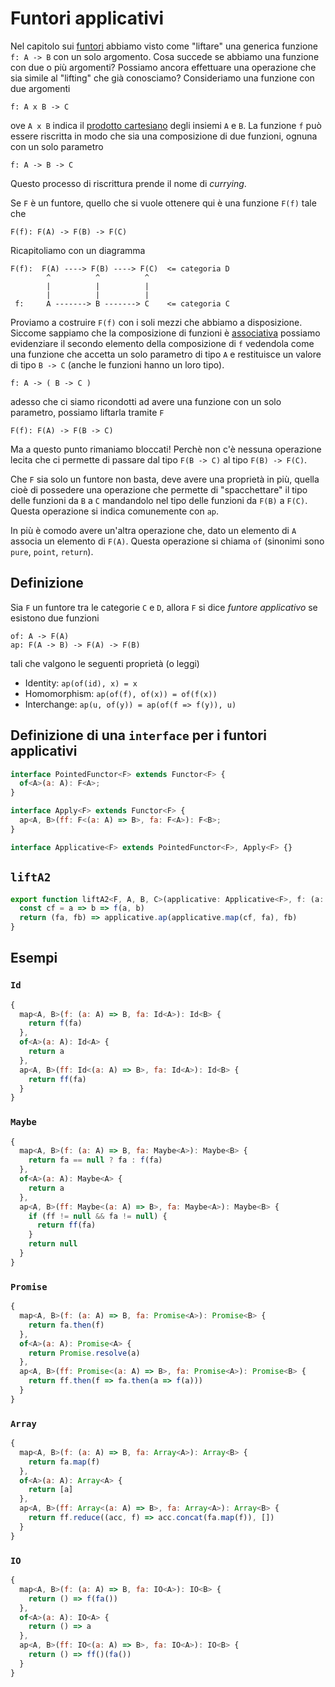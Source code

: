 # Funtori applicativi

Nel capitolo sui [funtori](funtori.md#funtori) abbiamo visto come "liftare" una generica funzione `f: A -> B` con un solo argomento. Cosa succede se abbiamo una funzione con due o più argomenti? Possiamo ancora effettuare una operazione che sia simile al "lifting" che già conosciamo? Consideriamo una funzione con due argomenti

```
f: A x B -> C
```

ove `A x B` indica il [prodotto cartesiano](../base/relazioni.md#prodotto-cartesiano) degli insiemi `A` e `B`. La funzione `f` può essere riscritta in modo che sia una composizione di due funzioni, ognuna con un solo parametro

```
f: A -> B -> C
```

Questo processo di riscrittura prende il nome di *currying*.

Se `F` è un funtore, quello che si vuole ottenere qui è una funzione `F(f)` tale che

```
F(f): F(A) -> F(B) -> F(C)
```

Ricapitoliamo con un diagramma

```
F(f):  F(A) ----> F(B) ----> F(C)  <= categoria D
        ^          ^          ^
        |          |          |
        |          |          |
 f:     A -------> B -------> C    <= categoria C
```

Proviamo a costruire `F(f)` con i soli mezzi che abbiamo a disposizione. Siccome sappiamo che la composizione di funzioni è [associativa](categorie_e_funtori.md#seconda-legge-composizione-di-morfismi) possiamo evidenziare il secondo elemento della composizione di `f` vedendola come una funzione che accetta un solo parametro di tipo `A` e restituisce un valore di tipo `B -> C` (anche le funzioni hanno un loro tipo).

```
f: A -> ( B -> C )
```

adesso che ci siamo ricondotti ad avere una funzione con un solo parametro, possiamo liftarla tramite `F`

```
F(f): F(A) -> F(B -> C)
```

Ma a questo punto rimaniamo bloccati! Perchè non c'è nessuna operazione lecita che ci permette di passare dal tipo `F(B -> C)` al tipo `F(B) -> F(C)`.

Che `F` sia solo un funtore non basta, deve avere una proprietà in più, quella cioè di possedere una operazione che permette di "spacchettare" il tipo delle funzioni da `B` a `C` mandandolo nel tipo delle funzioni da `F(B)` a `F(C)`. Questa operazione si indica comunemente con `ap`.

In più è comodo avere un'altra operazione che, dato un elemento di `A` associa un elemento di `F(A)`. Questa operazione si chiama `of` (sinonimi sono `pure`, `point`, `return`).

## Definizione

Sia `F` un funtore tra le categorie `C` e `D`, allora `F` si dice *funtore applicativo* se esistono due funzioni

```
of: A -> F(A)
ap: F(A -> B) -> F(A) -> F(B)
```

tali che valgono le seguenti proprietà (o leggi)

- Identity: `ap(of(id), x) = x`
- Homomorphism: `ap(of(f), of(x)) = of(f(x))`
- Interchange: `ap(u, of(y)) = ap(of(f => f(y)), u)`

## Definizione di una `interface` per i funtori applicativi

```js
interface PointedFunctor<F> extends Functor<F> {
  of<A>(a: A): F<A>;
}

interface Apply<F> extends Functor<F> {
  ap<A, B>(ff: F<(a: A) => B>, fa: F<A>): F<B>;
}

interface Applicative<F> extends PointedFunctor<F>, Apply<F> {}
```

## `liftA2`

```js
export function liftA2<F, A, B, C>(applicative: Applicative<F>, f: (a: A, b: B) => C): (fa: F<A>, fb: F<B>) => F<C> {
  const cf = a => b => f(a, b)
  return (fa, fb) => applicative.ap(applicative.map(cf, fa), fb)
}
```

## Esempi

### `Id`

```js
{
  map<A, B>(f: (a: A) => B, fa: Id<A>): Id<B> {
    return f(fa)
  },
  of<A>(a: A): Id<A> {
    return a
  },
  ap<A, B>(ff: Id<(a: A) => B>, fa: Id<A>): Id<B> {
    return ff(fa)
  }
}
```

### `Maybe`

```js
{
  map<A, B>(f: (a: A) => B, fa: Maybe<A>): Maybe<B> {
    return fa == null ? fa : f(fa)
  },
  of<A>(a: A): Maybe<A> {
    return a
  },
  ap<A, B>(ff: Maybe<(a: A) => B>, fa: Maybe<A>): Maybe<B> {
    if (ff != null && fa != null) {
      return ff(fa)
    }
    return null
  }
}
```

### `Promise`

```js
{
  map<A, B>(f: (a: A) => B, fa: Promise<A>): Promise<B> {
    return fa.then(f)
  },
  of<A>(a: A): Promise<A> {
    return Promise.resolve(a)
  },
  ap<A, B>(ff: Promise<(a: A) => B>, fa: Promise<A>): Promise<B> {
    return ff.then(f => fa.then(a => f(a)))
  }
}
```

### `Array`

```js
{
  map<A, B>(f: (a: A) => B, fa: Array<A>): Array<B> {
    return fa.map(f)
  },
  of<A>(a: A): Array<A> {
    return [a]
  },
  ap<A, B>(ff: Array<(a: A) => B>, fa: Array<A>): Array<B> {
    return ff.reduce((acc, f) => acc.concat(fa.map(f)), [])
  }
}
```

### `IO`

```js
{
  map<A, B>(f: (a: A) => B, fa: IO<A>): IO<B> {
    return () => f(fa())
  },
  of<A>(a: A): IO<A> {
    return () => a
  },
  ap<A, B>(ff: IO<(a: A) => B>, fa: IO<A>): IO<B> {
    return () => ff()(fa())
  }
}
```
